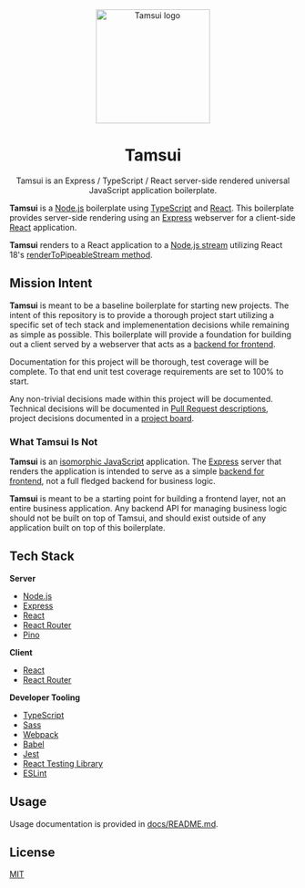 <div align="center">
  <img width="200" height="auto" alt="Tamsui logo" src="./logo.webp" /><br/>
  <h1>Tamsui</h1>
  <p>
    Tamsui is an Express / TypeScript / React server-side rendered universal JavaScript application boilerplate.
  </p>
</div>

**Tamsui** is a [Node.js](https://nodejs.org/en) boilerplate using [TypeScript](https://www.typescriptlang.org/) and [React](https://react.dev/). This boilerplate provides server-side rendering using an [Express](https://expressjs.com/) webserver for a client-side [React](https://react.dev/) application.

**Tamsui** renders to a React application to a [Node.js stream](https://nodejs.org/api/stream.html) utilizing React 18's [renderToPipeableStream method](https://react.dev/reference/react-dom/server/renderToPipeableStream).

## Mission Intent
**Tamsui** is meant to be a baseline boilerplate for starting new projects. The intent of this repository is to provide a thorough project start utilizing a specific set of tech stack and implemenentation decisions while remaining as simple as possible. This boilerplate will provide a foundation for building out a client served by a webserver that acts as a [backend for frontend](https://learn.microsoft.com/en-us/azure/architecture/patterns/backends-for-frontends).

Documentation for this project will be thorough, test coverage will be complete. To that end unit test coverage requirements are set to 100% to start.

Any non-trivial decisions made within this project will be documented. Technical decisions will be documented in [Pull Request descriptions](https://github.com/chichiwang/tamsui/pulls?q=is%3Aclosed), project decisions documented in a [project board](https://github.com/users/chichiwang/projects/1).

### What Tamsui Is Not
**Tamsui** is an [isomorphic JavaScript](https://en.wikipedia.org/wiki/Isomorphic_JavaScript) application. The [Express](https://expressjs.com/) server that renders the application is intended to serve as a simple [backend for frontend](https://learn.microsoft.com/en-us/azure/architecture/patterns/backends-for-frontends), not a full fledged backend for business logic.

**Tamsui** is meant to be a starting point for building a frontend layer, not an entire business application. Any backend API for managing business logic should not be built on top of Tamsui, and should exist outside of any application built on top of this boilerplate.

## Tech Stack
**Server**
* [Node.js](https://nodejs.org/en)
* [Express](https://expressjs.com/)
* [React](https://react.dev/)
* [React Router](https://reactrouter.com/en/main/guides/ssr)
* [Pino](https://getpino.io/)

**Client**
* [React](https://react.dev/)
* [React Router](https://reactrouter.com/en/main)

**Developer Tooling**
* [TypeScript](https://www.typescriptlang.org/)
* [Sass](https://sass-lang.com/)
* [Webpack](https://webpack.js.org/)
* [Babel](https://babeljs.io/)
* [Jest](https://jestjs.io/)
* [React Testing Library](https://testing-library.com/docs/react-testing-library/intro/)
* [ESLint](https://eslint.org/)

## Usage
Usage documentation is provided in [docs/README.md](docs/README.md).

## License
[MIT](./LICENSE)
